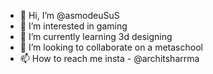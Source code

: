 - 👋 Hi, I’m @asmodeuSuS
- 👀 I’m interested in gaming
- 🌱 I’m currently learning 3d designing
- 💞️ I’m looking to collaborate on a metaschool
- 📫 How to reach me insta - @architsharrma 

<!---
asmodeuSuS/asmodeuSuS is a ✨ special ✨ repository because its `README.md` (this file) appears on your GitHub profile.
You can click the Preview link to take a look at your changes.
--->
